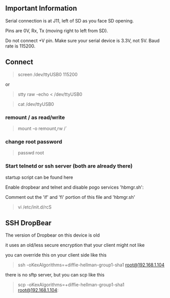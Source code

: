 ## Important Information
Serial connection is at J11, left of SD as you face SD opening.

Pins are 0V, Rx, Tx (moving right to left from SD).

Do not connect +V pin. Make sure your serial device is 3.3V, not 5V. Baud rate is 115200.



## Connect

>screen /dev/ttyUSB0 115200

or

>stty raw -echo < /dev/ttyUSB0

>cat /dev/ttyUSB0


### remount / as read/write

>mount -o remount,rw /`


### change root password


>passwd root


### Start telnetd or ssh server (both are already there)

startup script can be found here

Enable dropbear and telnet and disable pogo services 'hbmgr.sh':

Comment out the 'if' and 'fi' portion of this file and 'hbmgr.sh'


>vi /etc/init.d/rcS



## SSH DropBear

The version of Dropbear on this device is old

it uses an old/less secure encryption that your client might not like

you can override this on your client side like this


>ssh -oKexAlgorithms=+diffie-hellman-group1-sha1 root@192.168.1.104


there is no sftp server, but you can scp like this


>scp -oKexAlgorithms=+diffie-hellman-group1-sha1 <file> root@192.168.1.104:
